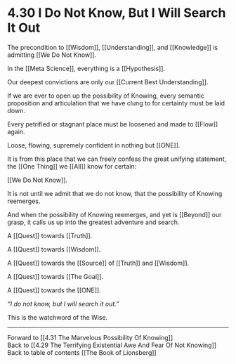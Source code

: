 # 4.30 I Do Not Know, But I Will Search It Out

The precondition to [[Wisdom]], [[Understanding]], and [[Knowledge]] is admitting [[We Do Not Know]]. 

In the [[Meta Science]], everything is a [[Hypothesis]].  

Our deepest convictions are only our [[Current Best Understanding]].  

If we are ever to open up the possibility of Knowing, every semantic proposition and articulation that we have clung to for certainty must be laid down.

Every petrified or stagnant place must be loosened and made to [[Flow]] again. 

Loose, flowing, supremely confident in nothing but [[ONE]]. 

It is from this place that we can freely confess the great unifying statement, the [[One Thing]] we [[All]] know for certain: 

[[We Do Not Know]]. 

It is not until we admit that we do not know, that the possibility of Knowing reemerges.  

And when the possibility of Knowing reemerges, and yet is [[Beyond]] our grasp, it calls us up into the greatest adventure and search. 

A [[Quest]] towards [[Truth]]. 

A [[Quest]] towards [[Wisdom]]. 

A [[Quest]] towards the [[Source]] of [[Truth]] and [[Wisdom]]. 

A [[Quest]] towards [[The Goal]].  

A [[Quest]] towards the [[ONE]].  

*“I do not know, but I will search it out.”* 

This is the watchword of the Wise. 

___

Forward to [[4.31 The Marvelous Possibility Of Knowing]]    
Back to [[4.29 The Terrifying Existential Awe And Fear Of Not Knowing]]    
Back to table of contents [[The Book of Lionsberg]]  
